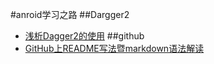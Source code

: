 #anroid学习之路
##Dargger2
* [浅析Dagger2的使用](http://www.cnblogs.com/all88/p/5788556.html)
##github
* [GitHub上README写法暨markdown语法解读](http://www.tuicool.com/articles/zIJrEjn)
